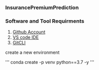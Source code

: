 ### InsurancePremiumPrediction
### Software and Tool Requirments

1. [Github Account](https://github.com)
2. [VS code IDE](https://visualstudio/)
3. [GitCLI](https://git-scm.com/book/en/v2/Getting-Started-The-Command-Line)

create a new environment

''' conda create -p venv python==3.7 -y '''